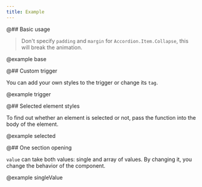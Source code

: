 ```yaml
---
title: Example
---
```


@## Basic usage

> Don't specify `padding` and `margin` for `Accordion.Item.Collapse`, this will break the animation.

@example base

@## Custom trigger

You can add your own styles to the trigger or change its `tag`.

@example trigger

@## Selected element styles

To find out whether an element is selected or not, pass the function into the body of the element.

@example selected

@## One section opening

`value` can take both values: single and array of values. By changing it, you change the behavior of the component.

@example singleValue
